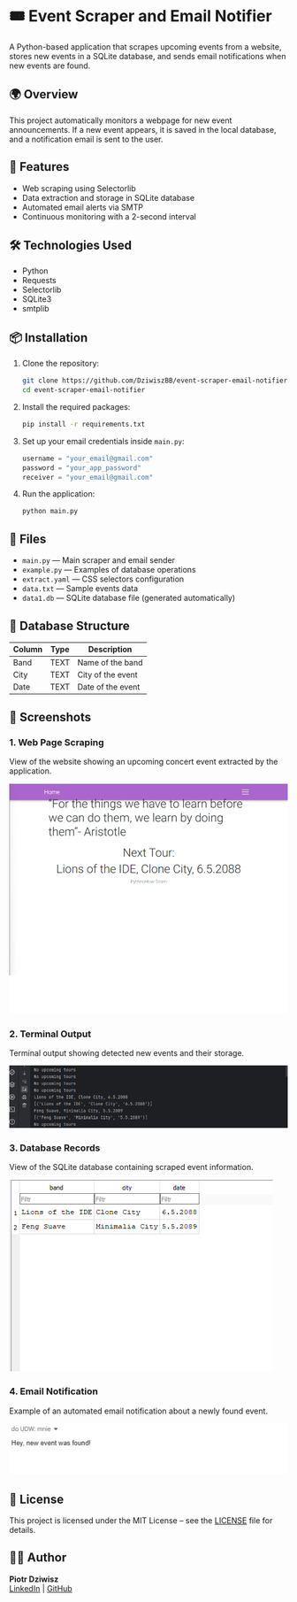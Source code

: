 # 🎟️ Event Scraper and Email Notifier

A Python-based application that scrapes upcoming events from a website, stores new events in a SQLite database, and sends email notifications when new events are found.

## 🌍 Overview

This project automatically monitors a webpage for new event announcements. If a new event appears, it is saved in the local database, and a notification email is sent to the user.

## 🚀 Features

- Web scraping using Selectorlib
- Data extraction and storage in SQLite database
- Automated email alerts via SMTP
- Continuous monitoring with a 2-second interval

## 🛠️ Technologies Used

- Python
- Requests
- Selectorlib
- SQLite3
- smtplib

## 📦 Installation

1. Clone the repository:

   ```bash
   git clone https://github.com/DziwiszBB/event-scraper-email-notifier.git
   cd event-scraper-email-notifier
   ```

2. Install the required packages:

   ```bash
   pip install -r requirements.txt
   ```

3. Set up your email credentials inside `main.py`:

   ```python
   username = "your_email@gmail.com"
   password = "your_app_password"
   receiver = "your_email@gmail.com"
   ```

4. Run the application:

   ```bash
   python main.py
   ```

## 📄 Files

- `main.py` — Main scraper and email sender
- `example.py` — Examples of database operations
- `extract.yaml` — CSS selectors configuration
- `data.txt` — Sample events data
- `data1.db` — SQLite database file (generated automatically)

## 📁 Database Structure

| Column  | Type    | Description         |
|---------|---------|---------------------|
| Band    | TEXT    | Name of the band     |
| City    | TEXT    | City of the event    |
| Date    | TEXT    | Date of the event    |

## 📸 Screenshots

### 1. Web Page Scraping
View of the website showing an upcoming concert event extracted by the application.

![Web Scraping View](screenshots/Scrape1.png)

### 2. Terminal Output
Terminal output showing detected new events and their storage.

![Terminal Output](screenshots/Scrape2.png)

### 3. Database Records
View of the SQLite database containing scraped event information.

![Database Records](screenshots/Scrape3.png)

### 4. Email Notification
Example of an automated email notification about a newly found event.

![Email Notification](screenshots/Scrape4.png)

## 📄 License

This project is licensed under the MIT License – see the [LICENSE](LICENSE) file for details.

## 🙋‍♂️ Author

**Piotr Dziwisz**  
[LinkedIn](https://www.linkedin.com/in/piotr-dziwisz-8a20b7362/) | [GitHub](https://github.com/DziwiszBB)
